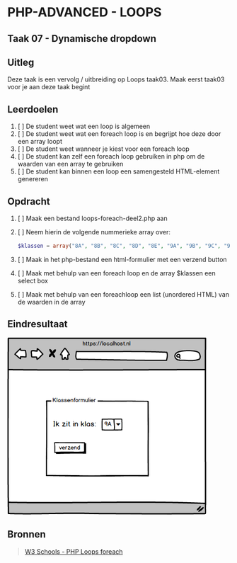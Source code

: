 # PHP-ADVANCED - LOOPS

## Taak 07 - Dynamische dropdown

## Uitleg

Deze taak is een vervolg / uitbreiding op Loops taak03. Maak eerst taak03 voor je aan deze taak begint

## Leerdoelen

1. [ ] De student weet wat een loop is algemeen
2. [ ] De student weet wat een foreach loop is en begrijpt hoe deze door een array loopt
3. [ ] De student weet wanneer je kiest voor een foreach loop
4. [ ] De student kan zelf een foreach loop gebruiken in php om de waarden van een array te gebruiken
5. [ ] De student kan binnen een loop een samengesteld HTML-element genereren

## Opdracht

1. [ ] Maak een bestand loops-foreach-deel2.php aan
2. [ ] Neem hierin de volgende nummerieke array over:

    ```php
    $klassen = array("8A", "8B", "8C", "8D", "8E", "9A", "9B", "9C", "9D", "9E");
    ```

3. [ ] Maak in het php-bestand een html-formulier met een verzend button
4. [ ] Maak met behulp van een foreach loop en de array $klassen een select box
5. [ ] Maak met behulp van een foreachloop een list (unordered HTML) van de waarden in de array

## Eindresultaat

![Eindresultaat](images/resultaat.png)

## Bronnen

> [W3 Schools - PHP Loops foreach](https://www.w3schools.com/php/php_looping_foreach.asp)
